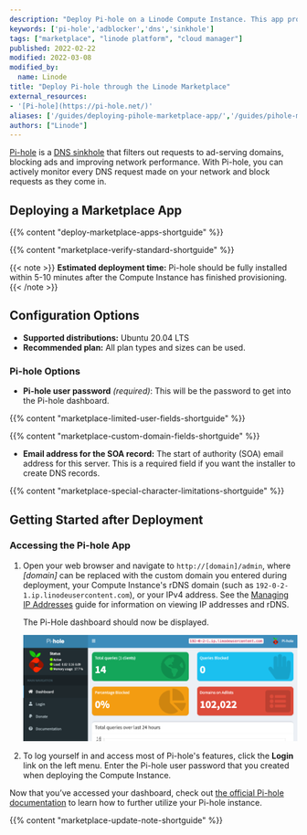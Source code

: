 ```yaml
---
description: "Deploy Pi-hole on a Linode Compute Instance. This app protects your devices from unwanted content, without needing to  install any client-side software."
keywords: ['pi-hole','adblocker','dns','sinkhole']
tags: ["marketplace", "linode platform", "cloud manager"]
published: 2022-02-22
modified: 2022-03-08
modified_by:
  name: Linode
title: "Deploy Pi-hole through the Linode Marketplace"
external_resources:
- '[Pi-hole](https://pi-hole.net/)'
aliases: ['/guides/deploying-pihole-marketplace-app/','/guides/pihole-marketplace-app/']
authors: ["Linode"]
---
```


[Pi-hole](https://pi-hole.net/) is a [DNS sinkhole](https://en.wikipedia.org/wikic/DNS_sinkhole) that filters out requests to ad-serving domains, blocking ads and improving network performance. With Pi-hole, you can actively monitor every DNS request made on your network and block requests as they come in.

## Deploying a Marketplace App

{{% content "deploy-marketplace-apps-shortguide" %}}

{{% content "marketplace-verify-standard-shortguide" %}}

{{< note >}}
**Estimated deployment time:** Pi-hole should be fully installed within 5-10 minutes after the Compute Instance has finished provisioning.
{{< /note >}}

## Configuration Options

- **Supported distributions:** Ubuntu 20.04 LTS
- **Recommended plan:** All plan types and sizes can be used.

### Pi-hole Options

- **Pi-hole user password** *(required)*: This will be the password to get into the Pi-hole dashboard.

{{% content "marketplace-limited-user-fields-shortguide" %}}

{{% content "marketplace-custom-domain-fields-shortguide" %}}
- **Email address for the SOA record:** The start of authority (SOA) email address for this server. This is a required field if you want the installer to create DNS records.

{{% content "marketplace-special-character-limitations-shortguide" %}}

## Getting Started after Deployment

### Accessing the Pi-hole App

1.  Open your web browser and navigate to `http://[domain]/admin`, where *[domain]* can be replaced with the custom domain you entered during deployment, your Compute Instance's rDNS domain (such as `192-0-2-1.ip.linodeusercontent.com`), or your IPv4 address. See the [Managing IP Addresses](/docs/products/compute/compute-instances/guides/manage-ip-addresses/) guide for information on viewing IP addresses and rDNS.

    The Pi-Hole dashboard should now be displayed.

    ![Screenshot of the Pi-hole dashboard](pihole-dashboard.png)

1.  To log yourself in and access most of Pi-hole's features, click the **Login** link on the left menu. Enter the Pi-hole user password that you created when deploying the Compute Instance.

Now that you’ve accessed your dashboard, check out [the official Pi-hole documentation](https://docs.pi-hole.net/) to learn how to further utilize your Pi-hole instance.

{{% content "marketplace-update-note-shortguide" %}}